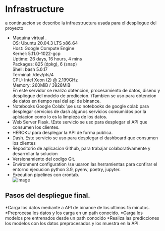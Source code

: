 # Infrastructure

a continuacion se describe la infraestructura usada para el despliegue del proyecto

* Maquina virtual .\
OS: Ubuntu 20.04.3 LTS x86_64\
Host: Google Compute Engine\
Kernel: 5.11.0-1022-gcp\
Uptime: 26 days, 16 hours, 4 mins\
Packages: 825 (dpkg), 6 (snap)\
Shell: bash 5.0.17\
Terminal: /dev/pts/4\
CPU: Intel Xeon (2) @ 2.199GHz\
Memory: 260MiB / 3928MiB\
En este servidor se realizo obtencion, procesamiento de datos, diseno y despliegue del modelo de prediccion.
\Tambien se uso para obtencion de datos en tiempo real del api de binance.
* Notebooks Google Colab: \se uso notebooks de google colab para desplegar servicios de dash  algunos servicios consumidos por la aplciacion como lo es la limpieza de los datos.
* Web Server  Flask. \Este servicio se uso para desplegar el API que consumen los clientes.
* HEROKU para desplegar la API de forma publica. 
* Dash. Este servicio se uso para desplegar el dashboard que consumen los clientes
* Repositorio de aplicacion Github, para trabajar colaborativamente y desarrollar la solucion
* Versionamiento del codigo Git.
* Environment configuration \se usaron las herramientas para confirar el entorno ejecucion python 3.9, pyenv, poetry, jupyter.
* Execution pipelines con crontab.\
![image](https://user-images.githubusercontent.com/21108295/146690530-917f60a0-c84b-416f-9c6c-7a54455426d7.png)

## Pasos del despliegue final.

*Carga los datos mediante a API de binance de los ultimos 15 minutos.
*Preprocesa los datos y los carga en un path conocido.
*Carga los modelos pre entrenados desde un path conocido 
*Realiza las predicciones los modelos con los datos preprocesados y los muestra en la API. 


